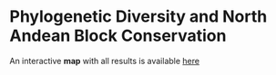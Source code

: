 # Phylogenetic Diversity and North Andean Block Conservation

An interactive **map** with all results is available [here](https://github.com/oleon12/PhyloDiversity)
